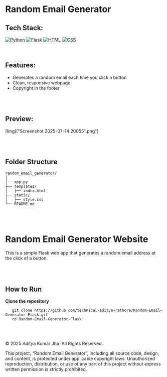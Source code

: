 # Random Email Generator


## Tech Stack: 
[![Python](https://img.shields.io/badge/Python-3776AB?logo=python&style=flat&logoColor=white)](https://www.python.org)
[![Flask](https://img.shields.io/badge/Flask-3BABC3?logo=flask&style=flat&logoColor=white)](https://flask.palletsprojects.com/en/stable/)
[![HTML](https://img.shields.io/badge/HTML-E34F26?logo=html5&style=flat&logoColor=white)](https://developer.mozilla.org/en-US/docs/Web/HTML)
[![CSS](https://img.shields.io/badge/CSS-663399?logo=css&style=flat&logoColor=white)](https://developer.mozilla.org/en-US/docs/Web/CSS)

<br>

## Features:

- Generates a random email each time you click a button
- Clean, responsive webpage
- Copyright in the footer

<br>
<br>

## Preview:

[Img]("Screenshot 2025-07-14 200551.png")

<br>
<br>

## Folder Structure
```
random_email_generator/
│
├── app.py
├── templates/
│   ├── index.html
├── static/
│   ├── style.css
└── README.md
```

<br>
<br>

# Random Email Generator Website

This is a simple Flask web app that generates a random email address at the click of a button.


<br>
<br>

## How to Run

**Clone the repository**
```
   git clone https://github.com/technical-aditya-rathore/Random-Email-Generator-Flask.git
   cd Random-Email-Generator-Flask
```
   
<br>
<br>

© 2025 Aditya Kumar Jha. All Rights Reserved.  

This project, “Random Email Generator”, including all source code, design, and content, is protected under applicable copyright laws. Unauthorized reproduction, distribution, or use of any part of this project without express written permission is strictly prohibited.


